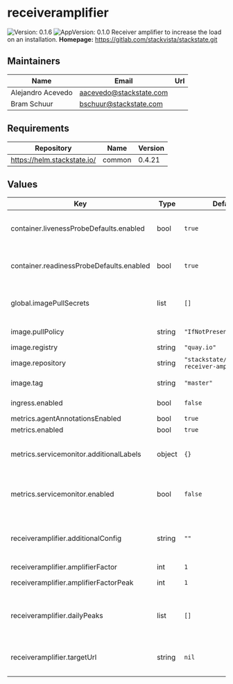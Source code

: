 # receiveramplifier

![Version: 0.1.6](https://img.shields.io/badge/Version-0.1.6-informational?style=flat-square) ![AppVersion: 0.1.0](https://img.shields.io/badge/AppVersion-0.1.0-informational?style=flat-square)
Receiver amplifier to increase the load on an installation.
**Homepage:** <https://gitlab.com/stackvista/stackstate.git>
## Maintainers

| Name | Email | Url |
| ---- | ------ | --- |
| Alejandro Acevedo | aacevedo@stackstate.com |  |
| Bram Schuur | bschuur@stackstate.com |  |

## Requirements

| Repository | Name | Version |
|------------|------|---------|
| https://helm.stackstate.io/ | common | 0.4.21 |
## Values

| Key | Type | Default | Description |
|-----|------|---------|-------------|
| container.livenessProbeDefaults.enabled | bool | `true` | Use defaults for the `livenessProbe` from the upstream `common` chart. |
| container.readinessProbeDefaults.enabled | bool | `true` | Use defaults for the `readinessProbe` from the upstream `common` chart. |
| global.imagePullSecrets | list | `[]` | List of image pull secret names to be used by all images across all charts. |
| image.pullPolicy | string | `"IfNotPresent"` | Default image pull policy. |
| image.registry | string | `"quay.io"` | REgistry |
| image.repository | string | `"stackstate/stackstate-receiver-amplifier"` | Base container image repository. |
| image.tag | string | `"master"` | Default container image tag. |
| ingress.enabled | bool | `false` | Enable use of ingress controllers. |
| metrics.agentAnnotationsEnabled | bool | `true` |  |
| metrics.enabled | bool | `true` | Enable metrics port. |
| metrics.servicemonitor.additionalLabels | object | `{}` | Additional labels for targeting Prometheus operator instances. |
| metrics.servicemonitor.enabled | bool | `false` | Enable `ServiceMonitor` object; `all.metrics.enabled` *must* be enabled. |
| receiveramplifier.additionalConfig | string | `""` | Additional configuration settings appended to the end of the amplifier config file |
| receiveramplifier.amplifierFactor | int | `1` | Amplification factor. |
| receiveramplifier.amplifierFactorPeak | int | `1` | Amplification factor during peak hours |
| receiveramplifier.dailyPeaks | list | `[]` | Daily peak hours (multiple is possible) defined by startTime and endTime |
| receiveramplifier.targetUrl | string | `nil` | The target URL for sending the amplified intake requests. |
